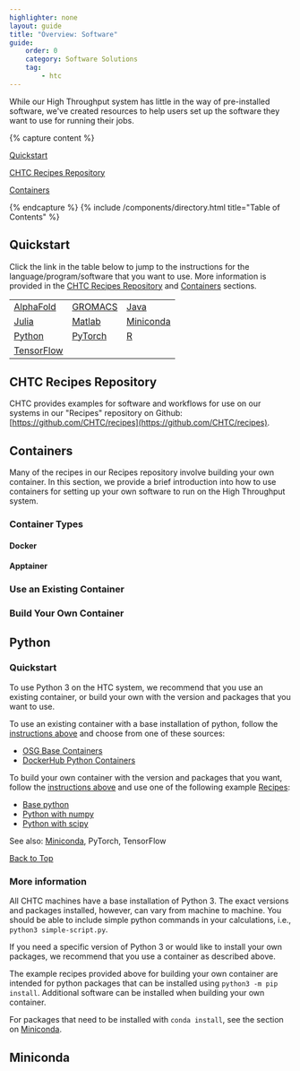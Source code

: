 ```yaml
---
highlighter: none
layout: guide
title: "Overview: Software"
guide:
    order: 0
    category: Software Solutions
    tag:
        - htc
---
```


<a name="top"></a>
While our High Throughput system has little in the way of pre-installed software, 
we've created resources to help users set up the software they want to use for running their jobs.

{% capture content %}

[Quickstart](#quickstart)

[CHTC Recipes Repository](#chtc-recipes-repository)

[Containers](#containers)

{% endcapture %}
{% include /components/directory.html title="Table of Contents" %}

## Quickstart

Click the link in the table below to jump to the instructions for the language/program/software that you want to use.
More information is provided in the [CHTC Recipes Repository](#chtc-recipes-repository) and [Containers](#containers) sections.

<table>
    <tr>
        <td><a href="#alphafold">AlphaFold</a></td>
        <td><a href="#gromacs">GROMACS</a></td>
        <td><a href="#java">Java</a></td>
    </tr>
    <tr>
        <td><a href="#julia">Julia</a></td>
        <td><a href="#matlab">Matlab</a></td>
        <td><a href="#miniconda">Miniconda</a></td>
    </tr>
    <tr>
        <td><a href="#python">Python</a></td>
        <td><a href="#pytorch">PyTorch</a></td>
        <td><a href="#r-lang">R</a></td>
    </tr>
    <tr>
        <td><a href="#tensorflow">TensorFlow</a></td>
    </tr>
</table>

## CHTC Recipes Repository

CHTC provides examples for software and workflows for use on our systems in our "Recipes" repository on Github: 
[https://github.com/CHTC/recipes](https://github.com/CHTC/recipes).

## Containers

Many of the recipes in our Recipes repository involve building your own container. 
In this section, we provide a brief introduction into how to use containers for setting up your own software to run on the High Throughput system.

### Container Types

#### Docker

#### Apptainer

### Use an Existing Container

### Build Your Own Container

## Python

### Quickstart<a name="python-quickstart"></a>

To use Python 3 on the HTC system, we recommend that you use an existing container, or build your own with the version and packages that you want to use.

To use an existing container with a base installation of python, follow the [instructions above](#use-an-existing-container) and choose from one of these sources: 

* [OSG Base Containers](https://portal.osg-htc.org/documentation/htc_workloads/using_software/available-containers-list/#base)
* [DockerHub Python Containers](https://hub.docker.com/_/python)

To build your own container with the version and packages that you want, follow the [instructions above](#build-your-own-container) and use one of the following example [Recipes](#chtc-recipes-repository):

* [Base python](https://github.com/CHTC/recipes/tree/main/software/Python/base-python)
* [Python with numpy](https://github.com/CHTC/recipes/tree/main/software/Python/numpy)
* [Python with scipy](https://github.com/CHTC/recipes/tree/main/software/Python/scipy)

See also: [Miniconda](#miniconda), PyTorch, TensorFlow

[Back to Top](#top)

### More information<a name="python-info"></a>

All CHTC machines have a base installation of Python 3.
The exact versions and packages installed, however, can vary from machine to machine.
You should be able to include simple python commands in your calculations, i.e., `python3 simple-script.py`.

If you need a specific version of Python 3 or would like to install your own packages, we recommend that you use a container as described above.

The example recipes provided above for building your own container are intended for python packages that can be installed using `python3 -m pip install`. 
Additional software can be installed when building your own container.

For packages that need to be installed with `conda install`, see the section on [Miniconda](#miniconda). 

## Miniconda

